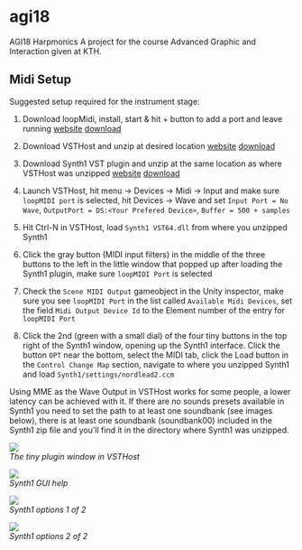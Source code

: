 # agi18
AGI18 Harpmonics
A project for the course Advanced Graphic and Interaction given at KTH.

## Midi Setup
Suggested setup required for the instrument stage:

1. Download loopMidi, install, start & hit + button to add a port and leave running
[website](https://www.tobias-erichsen.de/software/loopmidi.html)
[download](http://www.tobias-erichsen.de/wp-content/uploads/2015/08/loopMIDISetup_1_0_13_24.zip)

2. Download VSTHost and unzip at desired location
[website](http://www.hermannseib.com/english/vsthost.htm)
[download](http://www.hermannseib.com/programs/vsthostx64.zip)

3. Download Synth1 VST plugin and unzip at the same location as where VSTHost was unzipped
[website](http://www.geocities.jp/daichi1969/softsynth/)
[download](http://www.geocities.jp/daichi1969/softsynth/Synth1V113beta3.zip)

4. Launch VSTHost, hit menu -> Devices -> Midi -> Input and make sure `loopMIDI port` is selected, hit Devices -> Wave and set `Input Port = No Wave`, `OutputPort = DS:<Your Prefered Device>`, `Buffer = 500 + samples`

5. Hit Ctrl-N in VSTHost, load `Synth1 VST64.dll` from where you unzipped Synth1

6. Click the gray button (MIDI input filters) in the middle of the three buttons to the left in the little window that popped up after loading the Synth1 plugin, make sure `loopMIDI Port` is selected

7. Check the `Scene MIDI Output` gameobject in the Unity inspector, make sure you see `loopMIDI Port` in the list called `Available Midi Devices`, set the field `Midi Output Device Id` to the Element number of the entry for `loopMIDI Port`

8. Click the 2nd (green with a small dial) of the four tiny buttons in the top right of the Synth1 window, opening up the Synth1 interface. Click the button `OPT` near the bottom, select the MIDI tab, click the Load button in the `Control Change Map` section, navigate to where you unzipped Synth1 and load `Synth1/settings/nordlead2.ccm`

Using MME as the Wave Output in VSTHost works for some people, a lower latency can be achieved with it.
If there are no sounds presets available in Synth1 you need to set the path to at least one soundbank (see images below), there is at least one soundbank (soundbank00) included in the Synth1 zip file and you'll find it in the directory where Synth1 was unzipped.

![](Images/tinywindow.png)  
*The tiny plugin window in VSTHost*

![](Images/synth1gui.png)  
*Synth1 GUI help*

![](Images/synth1opts1.png)  
*Synth1 options 1 of 2*

![](Images/synth1opts2.png)  
*Synth1 options 2 of 2*
